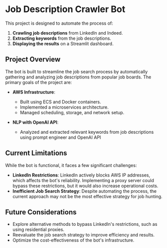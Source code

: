 
# Job Description Crawler Bot

This project is designed to automate the process of:

1. **Crawling job descriptions** from LinkedIn and Indeed.
2. **Extracting keywords** from the job descriptions.
3. **Displaying the results** on a Streamlit dashboard.

## Project Overview

The bot is built to streamline the job search process by automatically gathering and analyzing job descriptions from popular job boards. The primary goals of the project are:

- **AWS Infrastructure**: 
  - Built using ECS and Docker containers.
  - Implemented a microservices architecture.
  - Managed scheduling, storage, and network setup.

- **NLP with OpenAI API**: 
  - Analyzed and extracted relevant keywords from job descriptions using prompt engineer and OpenAI API

## Current Limitations

While the bot is functional, it faces a few significant challenges:

- **LinkedIn Restrictions**: LinkedIn actively blocks AWS IP addresses, which affects the bot's reliability. Implementing a proxy server could bypass these restrictions, but it would also increase operational costs.
- **Inefficient Job Search Strategy**: Despite automating the process, the current approach may not be the most effective strategy for job hunting.

## Future Considerations

- Explore alternative methods to bypass LinkedIn's restrictions, such as using residential proxies.
- Reevaluate the job search strategy to improve efficiency and results.
- Optimize the cost-effectiveness of the bot's infrastructure.
